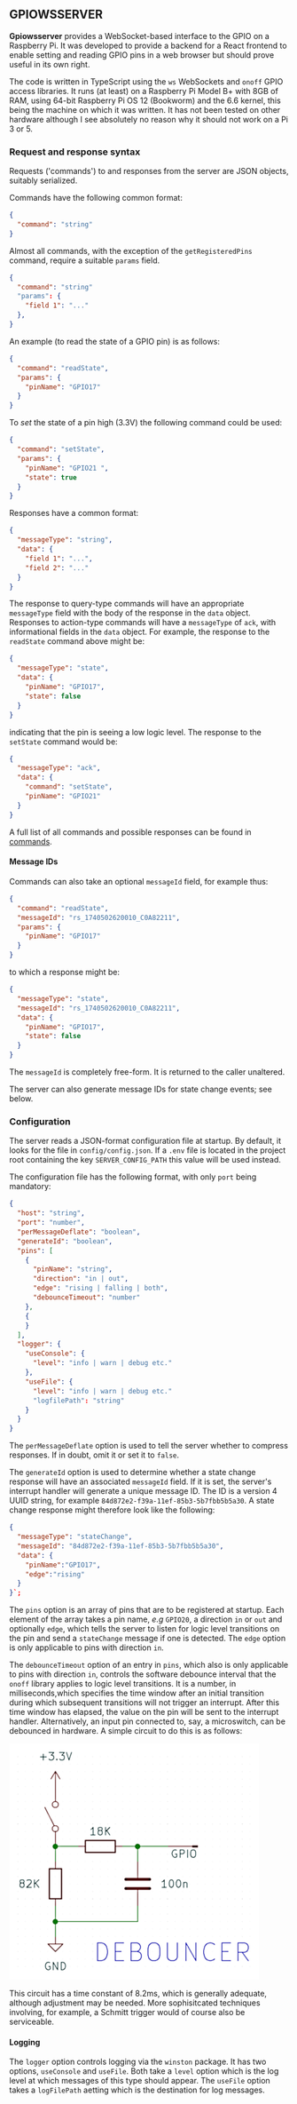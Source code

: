 ## GPIOWSSERVER

**Gpiowsserver** provides a WebSocket-based interface to the GPIO on a Raspberry Pi. It was developed to provide a backend for a React frontend to enable setting and reading GPIO pins in a web browser but should prove useful in its own right.

The code is written in TypeScript using the `ws` WebSockets and `onoff` GPIO access libraries. It runs (at least) on a Raspberry Pi Model B+ with 8GB of RAM, using 64-bit Raspberry Pi OS 12 (Bookworm) and the 6.6 kernel, this being the machine on which it was written. It has not been tested on other hardware although I see absolutely no reason why it should not work on a Pi 3 or 5.

### Request and response syntax

Requests ('commands') to and responses from the server are JSON objects, suitably serialized.

Commands have the following common format:

```json
{
  "command": "string"
}
```

Almost all commands, with the exception of the `getRegisteredPins` command, require a suitable `params` field.

```json
{
  "command": "string"
  "params": {
    "field 1": "..."
  },
}
```

An example (to read the state of a GPIO pin) is as follows:

```json
{
  "command": "readState",
  "params": {
    "pinName": "GPIO17"
  }
}
```

To _set_ the state of a pin high (3.3V) the following command could be used:

```json
{
  "command": "setState",
  "params": {
    "pinName": "GPIO21 ",
    "state": true
  }
}
```

Responses have a common format:

```json
{
  "messageType": "string",
  "data": {
    "field 1": "...",
    "field 2": "..."
  }
}
```

The response to query-type commands will have an appropriate `messageType` field with the body of the response in the `data` object. Responses to action-type commands will have a `messageType` of `ack`, with informational fields in the `data` object. For example, the response to the `readState` command above might be:

```json
{
  "messageType": "state",
  "data": {
    "pinName": "GPIO17",
    "state": false
  }
}
```

indicating that the pin is seeing a low logic level. The response to the `setState` command would be:

```json
{
  "messageType": "ack",
  "data": {
    "command": "setState",
    "pinName": "GPIO21"
  }
}
```

A full list of all commands and possible responses can be found in [commands](docs/commands.md).

#### Message IDs

Commands can also take an optional `messageId` field, for example thus:

```json
{
  "command": "readState",
  "messageId": "rs_1740502620010_C0A82211",
  "params": {
    "pinName": "GPIO17"
  }
}
```

to which a response might be:

```json
{
  "messageType": "state",  
  "messageId": "rs_1740502620010_C0A82211",
  "data": {
    "pinName": "GPIO17",
    "state": false
  }
}
```
The `messageId` is completely free-form. It is returned to the caller unaltered.

The server can also generate message IDs for state change events; see below.

### Configuration

The server reads a JSON-format configuration file at startup. By default, it looks for the file in `config/config.json`. If a `.env` file is located in the project root containing the key `SERVER_CONFIG_PATH` this value will be used instead.

The configuration file has the following format, with only `port` being mandatory:
```json
{
  "host": "string",
  "port": "number",
  "perMessageDeflate": "boolean",
  "generateId": "boolean",
  "pins": [
    {
      "pinName": "string",
      "direction": "in | out",
      "edge": "rising | falling | both",
      "debounceTimeout": "number"
    },
    {
    }
  ],
  "logger": {
    "useConsole": {
      "level": "info | warn | debug etc."
    },
    "useFile": {
      "level": "info | warn | debug etc."
      "logfilePath": "string"
    }
  }
}
```
The `perMessageDeflate` option is used to tell the server whether to compress responses. If in doubt, omit it or set it to `false`.

The `generateId` option is used to determine whether a state change response will have an associated `messageId` field. If it is set, the server's interrupt handler will generate a unique message ID. The ID is a version 4 UUID string, for example `84d872e2-f39a-11ef-85b3-5b7fbb5b5a30`. A state change response might therefore look like the following:

```json
{
  "messageType": "stateChange",
  "messageId": "84d872e2-f39a-11ef-85b3-5b7fbb5b5a30",
  "data": {
    "pinName":"GPIO17",
    "edge":"rising"
  }
}`;
```

The `pins` option is an array of pins that are to be registered at startup. Each element of the array takes a pin name, *e.g* `GPIO20`, a direction `in` or `out` and optionally `edge`, which tells the server to listen for logic level transitions on the pin and send a `stateChange` message if one is detected. The `edge` option is only applicable to pins with direction `in`.

The `debounceTimeout` option of an entry in `pins`, which also is only applicable to pins with direction `in`, controls the software debounce interval that the `onoff` library applies to logic level transitions. It is a number, in milliseconds,which specifies the time window after an initial transition during which subsequent transitions will not trigger an interrupt. After this time window has elapsed, the value on the pin will be sent to the interrupt handler. Alternatively, an input pin connected to, say, a microswitch, can be debounced in hardware. A simple circuit to do this is as follows:

![Alt text](docs/debounce_pullup_small.png)

This circuit has a time constant of 8.2ms, which is generally adequate, although adjustment may be needed. More sophisitcated techniques involving, for example, a Schmitt trigger would of course also be serviceable.

#### Logging
The `logger` option controls logging via the `winston` package. It has two options, `useConsole` and `useFile`. Both take a `level` option which is the log level at which messages of this type should appear. The `useFile` option takes a `logFilePath` aetting which is the destination for log messages.
